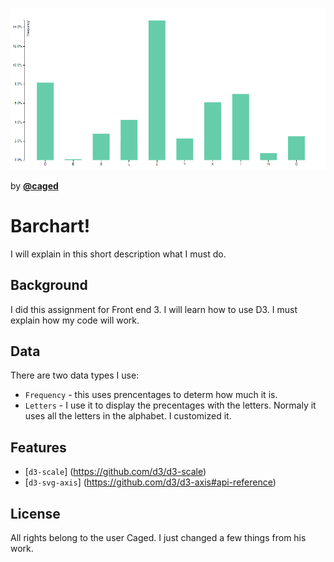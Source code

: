 ![Alt text][cover]

 by [**@caged**][block-author]


# Barchart!

I will explain in this short description what I must do.

## Background 

I did this assignment for Front end 3. I will learn how to use D3. I must explain how my code will work.

## Data

There are two data types I use:

* `Frequency` - this uses prencentages to determ how much it is.
* `Letters`   - I use it to display the precentages with the letters. Normaly it uses all the letters in the alphabet. I customized it.

## Features

*  [`d3-scale`] (https://github.com/d3/d3-scale)
*  [`d3-svg-axis`] (https://github.com/d3/d3-axis#api-reference)

## License

All rights belong to the user Caged. I just changed a few things from his work.

[block-author]: https://bl.ocks.org/Caged

[cover]: preview.png
